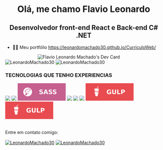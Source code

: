<h1 align="center">Olá, me chamo Flavio Leonardo</h1>
<h2 align="center">Desenvolvedor front-end React e Back-end C# .NET</h2>

- 👨‍💻 Meu portfólio https://leonardomachado30.github.io/CurriculoWeb/

<div>
<a href="https://app.daily.dev/flavioleonardo"><img align="right" width="400" src="https://api.daily.dev/devcards/48316c647f9a4b22b61065654415f434.png?r=oko"  alt="Flavio Leonardo Machado's Dev Card"/></a>
  
<img src="https://github-readme-stats.vercel.app/api?username=LeonardoMachado30&show_icons=true0&layout=compact&theme=radical&locale=en&hide_border=true&title_color=ffd700&hide=total-issues,contributed-to" alt="LeonardoMachado30" style="max-width: 100%;" height="164em" />
<img src="https://github-readme-stats.vercel.app/api/top-langs/?username=LeonardoMachado30&layout=compact&theme=radical&title_color=ffd700&hide_border=true" alt="LeonardoMachado30" height="196em" />
</div>

<h3>TECNOLOGIAS QUE TENHO EXPERIENCIAS</h3>
<div>
<!--HTML-->
<img src="https://camo.githubusercontent.com/d63d473e728e20a286d22bb2226a7bf45a2b9ac6c72c59c0e61e9730bfe4168c/68747470733a2f2f696d672e736869656c64732e696f2f62616467652f48544d4c352d4533344632363f7374796c653d666f722d7468652d6261646765266c6f676f3d68746d6c35266c6f676f436f6c6f723d7768697465" />
<!--CSS3-->
<img src="https://camo.githubusercontent.com/3a0f693cfa032ea4404e8e02d485599bd0d192282b921026e89d271aaa3d7565/68747470733a2f2f696d672e736869656c64732e696f2f62616467652f435353332d3135373242363f7374796c653d666f722d7468652d6261646765266c6f676f3d63737333266c6f676f436f6c6f723d7768697465" />
<!--SASS-->
<img src="https://github.com/LeonardoMachado30/LeonardoMachado30/blob/main/SASS.svg" />
<!--JAVASCRIPT-->
<img src="https://camo.githubusercontent.com/9d07c04bdd98c662d5df9d4e1cc1de8446ffeaebca330feb161f1fb8e1188204/68747470733a2f2f696d672e736869656c64732e696f2f62616467652f4a6176615363726970742d4637444631453f7374796c653d666f722d7468652d6261646765266c6f676f3d6a617661736372697074266c6f676f436f6c6f723d626c61636b" />
<!--TYPESCRIPT-->
<img src="https://camo.githubusercontent.com/6cf9abe9d706421df40ff4feff208a5728df2b77f9eb21f24d09df00a0d69203/68747470733a2f2f696d672e736869656c64732e696f2f62616467652f547970655363726970742d3030374143433f7374796c653d666f722d7468652d6261646765266c6f676f3d74797065736372697074266c6f676f436f6c6f723d7768697465" />
<!--REACT-->
<img src="https://camo.githubusercontent.com/268ac512e333b69600eb9773a8f80b7a251f4d6149642a50a551d4798183d621/68747470733a2f2f696d672e736869656c64732e696f2f62616467652f52656163742d3230323332413f7374796c653d666f722d7468652d6261646765266c6f676f3d7265616374266c6f676f436f6c6f723d363144414642" />
<!--NEXT-->
<img src="https://github.com/LeonardoMachado30/LeonardoMachado30/blob/main/GULP.svg" />
<!--GULP-->
<img src="https://github.com/LeonardoMachado30/LeonardoMachado30/blob/main/GULP.svg" />
</div>
<br>

Entre em contato comigo:

<div>
<a href="https://www.linkedin.com/in/flavio-leonardo-ads/" target="blank"><img align="center" src="https://cdn-icons-png.flaticon.com/512/174/174857.png" alt="LeonardoMachado30" height="30" width="30" /></a>
<a href="https://mail.google.com/mail/u/0/#inbox?compose=CllgCJqSvRkZZgWBVBDvTrMxkSmvfrCvVGvNvrwKJntkXprlmPDFWwcwCFpcdcXtmTSPPTzzKPg" target="blank"><img align="center" src="https://imagepng.org/wp-content/uploads/2018/03/gmail-cone-icon.png" alt="LeonardoMachado30" height="30" width="30" /></a>
</div>

